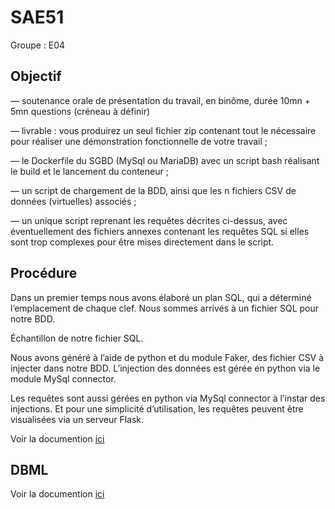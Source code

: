 # SAE51

Groupe : E04

## Objectif

— soutenance orale de présentation du travail, en binôme, durée 10mn + 5mn questions (créneau à
définir)

— livrable : vous produirez un seul fichier zip contenant tout le nécessaire pour réaliser une démonstration fonctionnelle de votre travail ;

— le Dockerfile du SGBD (MySql ou MariaDB) avec un script bash réalisant le build et le lancement
du conteneur ;

— un script de chargement de la BDD, ainsi que les n fichiers CSV de données (virtuelles) associés ;

— un unique script reprenant les requêtes décrites ci-dessus, avec éventuellement des fichiers annexes contenant les requêtes SQL si elles sont trop complexes pour être mises directement dans
le script.

## Procédure

Dans un premier temps nous avons élaboré un plan SQL, qui a déterminé l’emplacement de chaque clef.
Nous sommes arrivés à un fichier SQL pour notre BDD.

Échantillon de notre fichier SQL.


Nous avons généré à l’aide de python et du module Faker, des fichier CSV à injecter dans notre BDD.
L’injection des données est gérée en python via le module MySql connector.

Les requêtes sont aussi gérées en python via MySql connector à l’instar des injections. Et pour une simplicité d’utilisation, les requêtes peuvent être visualisées via un serveur Flask.

Voir la documention [ici](Guide.md)

## DBML


Voir la documention [ici](dbml/guide.md)
